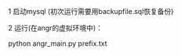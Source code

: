 1 启动mysql (初次运行需要用backupfile.sql恢复备份)

2 运行(在angr的虚拟环境中)：

python angr_main.py <path of firmware> prefix.txt
